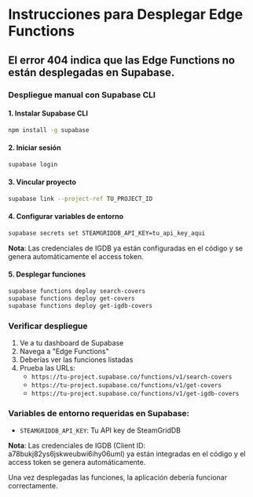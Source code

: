 # Instrucciones para Desplegar Edge Functions

## El error 404 indica que las Edge Functions no están desplegadas en Supabase.

### Despliegue manual con Supabase CLI

#### 1. Instalar Supabase CLI
```bash
npm install -g supabase
```

#### 2. Iniciar sesión
```bash
supabase login
```

#### 3. Vincular proyecto
```bash
supabase link --project-ref TU_PROJECT_ID
```

#### 4. Configurar variables de entorno
```bash
supabase secrets set STEAMGRIDDB_API_KEY=tu_api_key_aqui
```

**Nota**: Las credenciales de IGDB ya están configuradas en el código y se genera automáticamente el access token.

#### 5. Desplegar funciones
```bash
supabase functions deploy search-covers
supabase functions deploy get-covers
supabase functions deploy get-igdb-covers
```

### Verificar despliegue
1. Ve a tu dashboard de Supabase
2. Navega a "Edge Functions"
3. Deberías ver las funciones listadas
4. Prueba las URLs:
   - `https://tu-project.supabase.co/functions/v1/search-covers`
   - `https://tu-project.supabase.co/functions/v1/get-covers`
   - `https://tu-project.supabase.co/functions/v1/get-igdb-covers`

### Variables de entorno requeridas en Supabase:
- `STEAMGRIDDB_API_KEY`: Tu API key de SteamGridDB

**Nota**: Las credenciales de IGDB (Client ID: a78bukj82ys6jskweubwi6ihy06uml) ya están integradas en el código y el access token se genera automáticamente.

Una vez desplegadas las funciones, la aplicación debería funcionar correctamente.
